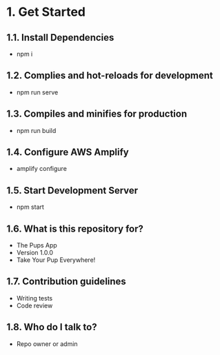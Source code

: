 # 1. Get Started

## 1.1. Install Dependencies

- npm i

## 1.2. Complies and hot-reloads for development

- npm run serve

## 1.3. Compiles and minifies for production

- npm run build

## 1.4. Configure AWS Amplify

- amplify configure

## 1.5. Start Development Server

- npm start

## 1.6. What is this repository for?

- The Pups App
- Version 1.0.0
- Take Your Pup Everywhere!

## 1.7. Contribution guidelines

- Writing tests
- Code review

## 1.8. Who do I talk to?

- Repo owner or admin
